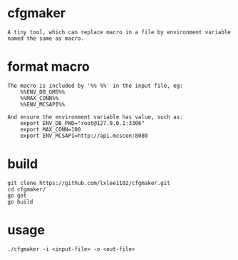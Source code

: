 # cfgmaker
    A tiny tool, which can replace macro in a file by environment variable named the same as macro.

# format macro
    The macro is included by '%% %%' in the input file, eg:
        %%ENV_DB_GMS%%
        %%MAX_CONN%%
        %%ENV_MCSAPI%%

    And ensure the environment variable has value, such as:
        export ENV_DB_PWD="root@127.0.0.1:3306"
        export MAX_CONN=100
        export ENV_MCSAPI=http://api.mcscon:8080

# build
    git clone https://github.com/lxlee1102/cfgmaker.git
    cd cfgmaker/
    go get
    go build

# usage
    ./cfgmaker -i <input-file> -o <out-file>
